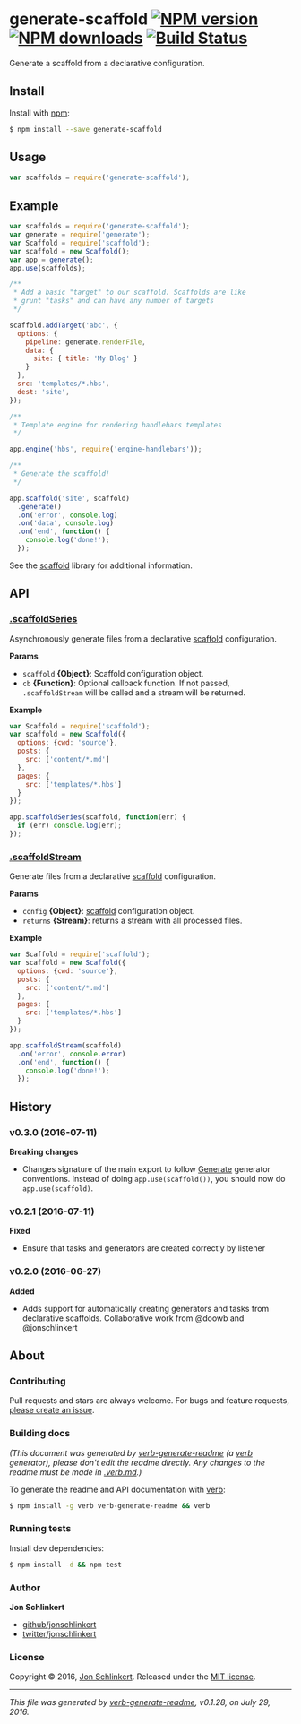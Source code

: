 # generate-scaffold [![NPM version](https://img.shields.io/npm/v/generate-scaffold.svg?style=flat)](https://www.npmjs.com/package/generate-scaffold) [![NPM downloads](https://img.shields.io/npm/dm/generate-scaffold.svg?style=flat)](https://npmjs.org/package/generate-scaffold) [![Build Status](https://img.shields.io/travis/generate/generate-scaffold.svg?style=flat)](https://travis-ci.org/generate/generate-scaffold)

Generate a scaffold from a declarative configuration.

## Install

Install with [npm](https://www.npmjs.com/):

```sh
$ npm install --save generate-scaffold
```

## Usage

```js
var scaffolds = require('generate-scaffold');
```

## Example

```js
var scaffolds = require('generate-scaffold');
var generate = require('generate');
var Scaffold = require('scaffold');
var scaffold = new Scaffold();
var app = generate();
app.use(scaffolds);

/**
 * Add a basic "target" to our scaffold. Scaffolds are like
 * grunt "tasks" and can have any number of targets
 */

scaffold.addTarget('abc', {
  options: {
    pipeline: generate.renderFile,
    data: {
      site: { title: 'My Blog' }
    }
  },
  src: 'templates/*.hbs',
  dest: 'site',
});

/**
 * Template engine for rendering handlebars templates
 */

app.engine('hbs', require('engine-handlebars'));

/**
 * Generate the scaffold!
 */

app.scaffold('site', scaffold)
  .generate()
  .on('error', console.log)
  .on('data', console.log)
  .on('end', function() {
    console.log('done!');
  });
```

See the [scaffold](https://github.com/jonschlinkert/scaffold) library for additional information.

## API

### [.scaffoldSeries](index.js#L100)

Asynchronously generate files from a declarative [scaffold](https://github.com/jonschlinkert/scaffold) configuration.

**Params**

* `scaffold` **{Object}**: Scaffold configuration object.
* `cb` **{Function}**: Optional callback function. If not passed, `.scaffoldStream` will be called and a stream will be returned.

**Example**

```js
var Scaffold = require('scaffold');
var scaffold = new Scaffold({
  options: {cwd: 'source'},
  posts: {
    src: ['content/*.md']
  },
  pages: {
    src: ['templates/*.hbs']
  }
});

app.scaffoldSeries(scaffold, function(err) {
  if (err) console.log(err);
});
```

### [.scaffoldStream](index.js#L157)

Generate files from a declarative [scaffold](https://github.com/jonschlinkert/scaffold) configuration.

**Params**

* `config` **{Object}**: [scaffold](https://github.com/jonschlinkert/scaffold) configuration object.
* `returns` **{Stream}**: returns a stream with all processed files.

**Example**

```js
var Scaffold = require('scaffold');
var scaffold = new Scaffold({
  options: {cwd: 'source'},
  posts: {
    src: ['content/*.md']
  },
  pages: {
    src: ['templates/*.hbs']
  }
});

app.scaffoldStream(scaffold)
  .on('error', console.error)
  .on('end', function() {
    console.log('done!');
  });
```

## History

### v0.3.0 (2016-07-11)

**Breaking changes**

* Changes signature of the main export to follow [Generate](https://github.com/generate/generate) generator conventions. Instead of doing `app.use(scaffold())`, you should now do `app.use(scaffold)`.

### v0.2.1 (2016-07-11)

**Fixed**

* Ensure that tasks and generators are created correctly by listener

### v0.2.0 (2016-06-27)

**Added**

* Adds support for automatically creating generators and tasks from declarative scaffolds. Collaborative work from @doowb and @jonschlinkert

## About

### Contributing

Pull requests and stars are always welcome. For bugs and feature requests, [please create an issue](../../issues/new).

### Building docs

_(This document was generated by [verb-generate-readme](https://github.com/verbose/verb-generate-readme) (a [verb](https://github.com/verbose/verb) generator), please don't edit the readme directly. Any changes to the readme must be made in [.verb.md](.verb.md).)_

To generate the readme and API documentation with [verb](https://github.com/verbose/verb):

```sh
$ npm install -g verb verb-generate-readme && verb
```

### Running tests

Install dev dependencies:

```sh
$ npm install -d && npm test
```

### Author

**Jon Schlinkert**

* [github/jonschlinkert](https://github.com/jonschlinkert)
* [twitter/jonschlinkert](http://twitter.com/jonschlinkert)

### License

Copyright © 2016, [Jon Schlinkert](https://github.com/jonschlinkert).
Released under the [MIT license](https://github.com/generate/generate-scaffold/blob/master/LICENSE).

***

_This file was generated by [verb-generate-readme](https://github.com/verbose/verb-generate-readme), v0.1.28, on July 29, 2016._